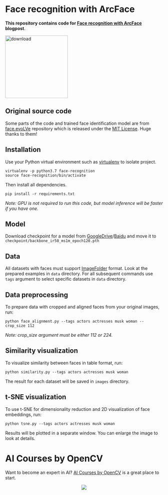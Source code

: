 
# Face recognition with ArcFace

**This repository contains code for [Face recognition with ArcFace](https://www.learnopencv.com/face-recognition-with-arcface/) blogpost**.

[<img src="https://learnopencv.com/wp-content/uploads/2022/07/download-button-e1657285155454.png" alt="download" width="200">](https://www.dropbox.com/sh/peco9u3q485tems/AADaPVWIPn-Ly1LnuLKjHnmKa?dl=1)

## Original source code

Some parts of the code and trained face identification model are from [face.evoLVe](https://github.com/ZhaoJ9014/face.evoLVe.PyTorch) repository which is released under the [MIT License](https://github.com/ZhaoJ9014/face.evoLVe.PyTorch/blob/master/LICENSE). Huge thanks to them!

## Installation

Use your Python virtual environment such as [virtualenv](https://virtualenv.pypa.io/en/latest/) to isolate project.

```
virtualenv -p python3.7 face-recognition
source face-recognition/bin/activate
```

Then install all dependencies.

```
pip install -r requirements.txt
```

_Note: GPU is not required to run this code, but model inference will be faster if you have one._

## Model
Download checkpoint for a model from [GoogleDrive](https://drive.google.com/drive/folders/1omzvXV_djVIW2A7I09DWMe9JR-9o_MYh)/[Baidu](https://pan.baidu.com/s/1L8yOF1oZf6JHfeY9iN59Mg#list/path=%2Fms1m-ir50) and move it to `checkpoint/backbone_ir50_ms1m_epoch120.pth`

## Data

All datasets with faces must support [ImageFolder](https://pytorch.org/docs/stable/torchvision/datasets.html#imagefolder) format. Look at the prepared examples in `data` directory. For all subsequent commands use `tags` argument to select specific datasets in `data` directory.

## Data preprocessing
To prepare data with cropped and aligned faces from your original images, run:

```
python face_alignment.py --tags actors actresses musk woman --crop_size 112
```

_Note: crop_size argument must be either 112 or 224._

## Similarity visualization

To visualize similarity between faces in table format, run:

```
python similarity.py --tags actors actresses musk woman
```

The result for each dataset will be saved in `images` directory.

## t-SNE visualization

To use t-SNE for dimensionality reduction and 2D visualization of face embeddings, run:

```
python tsne.py --tags actors actresses musk woman
```

Results will be plotted in a separate window. You can enlarge the image to look at details.


# AI Courses by OpenCV

Want to become an expert in AI? [AI Courses by OpenCV](https://opencv.org/courses/) is a great place to start.

<a href="https://opencv.org/courses/">
<p align="center">
<img src="https://learnopencv.com/wp-content/uploads/2023/01/AI-Courses-By-OpenCV-Github.png">
</p>
</a>